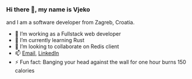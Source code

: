 ### Hi there 👋, my name is Vjeko
and I am a software developer from Zagreb, Croatia.


- 🔭 I’m working as a Fullstack web developer
- 🌱 I’m currently learning Rust
- 👯 I’m looking to collaborate on Redis client
- :mailbox: [Email](mailto:vjeko.pavicin@gmail.com), [LinkedIn](https://www.linkedin.com/in/vjekoslav-pavi%C4%8Din-265247129/)
- ⚡ Fun fact: Banging your head against the wall for one hour burns 150 calories
